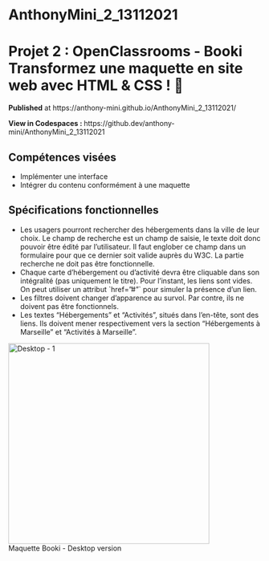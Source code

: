 # AnthonyMini_2_13112021
<h1 text-align="center"> Projet 2 : OpenClassrooms - Booki <br>  Transformez une maquette en site web avec HTML & CSS ! 🚀 </h1>
<p>  <strong>Published</strong> at https://anthony-mini.github.io/AnthonyMini_2_13112021/ </p>
<p> <strong> View in Codespaces : </strong>  https://github.dev/anthony-mini/AnthonyMini_2_13112021 </p>

<h2> Compétences visées </h2>
<ul>
    <li>Implémenter une interface</li>
    <li>Intégrer du contenu conformément à une maquette</li>
</ul>

<h2> Spécifications fonctionnelles </h2>
<ul>
    <li>Les usagers pourront rechercher des hébergements dans la ville de
leur choix. Le champ de recherche est un champ de saisie, le texte
doit donc pouvoir être édité par l’utilisateur. Il faut englober ce
champ dans un formulaire pour que ce dernier soit valide auprès du
W3C. La partie recherche ne doit pas être fonctionnelle.</li>
    <li>Chaque carte d’hébergement ou d’activité devra être cliquable dans
son intégralité (pas uniquement le titre). Pour l’instant, les liens sont
vides. On peut utiliser un attribut `href=”#”` pour simuler la
présence d’un lien.</li>
    <li> Les filtres doivent changer d’apparence au survol. Par contre, ils ne doivent pas être fonctionnels.</li>
    <li> Les textes “Hébergements” et “Activités”, situés dans l’en-tête, sont
des liens. Ils doivent mener respectivement vers la section
“Hébergements à Marseille” et “Activités à Marseille”. </li>
</ul>

<div> 
    <img width="400" height="auto" alt="Desktop - 1" src="https://user-images.githubusercontent.com/82963356/152651631-60d5ea99-7dd2-4224-b70b-94018a7ecb2a.png">
    <br> <figcaption> Maquette Booki - Desktop version </figcaption>
</div>
 
